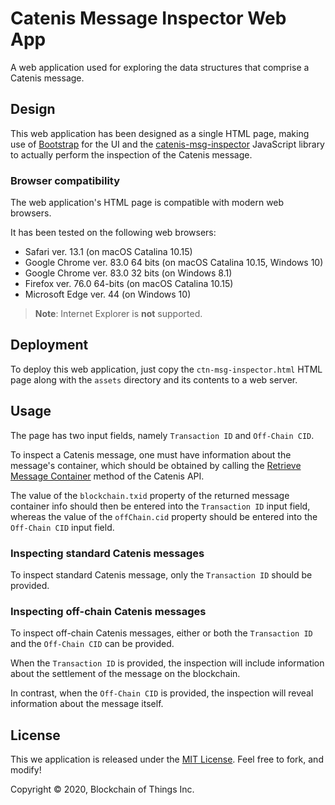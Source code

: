 # Catenis Message Inspector Web App

A web application used for exploring the data structures that comprise a Catenis message.

## Design

This web application has been designed as a single HTML page, making use of [Bootstrap](https://getbootstrap.com) for the UI and the
 [catenis-msg-inspector](https://github.com/blockchainofthings/catenis-msg-inspector) JavaScript library to actually
 perform the inspection of the Catenis message.

### Browser compatibility

The web application's HTML page is compatible with modern web browsers.

It has been tested on the following web browsers:

- Safari ver. 13.1 (on macOS Catalina 10.15)
- Google Chrome ver. 83.0 64 bits (on macOS Catalina 10.15, Windows 10)
- Google Chrome ver. 83.0 32 bits (on Windows 8.1)
- Firefox ver. 76.0 64-bits (on macOS Catalina 10.15)
- Microsoft Edge ver. 44 (on Windows 10)

> **Note**: Internet Explorer is **not** supported.

## Deployment

To deploy this web application, just copy the `ctn-msg-inspector.html` HTML page along with the `assets` directory and its contents to a
 web server.

## Usage

The page has two input fields, namely `Transaction ID` and `Off-Chain CID`.

To inspect a Catenis message, one must have information about the message's container, which should be obtained by
 calling the [Retrieve Message Container](https://catenis.com/docs/api/0.9/#retrieve-message-container) method of the
 Catenis API.

The value of the `blockchain.txid` property of the returned message container info should then be entered into the
 `Transaction ID` input field, whereas the value of the `offChain.cid` property should be entered into the
  `Off-Chain CID` input field.

### Inspecting standard Catenis messages

To inspect standard Catenis message, only the `Transaction ID` should be provided.

### Inspecting off-chain Catenis messages

To inspect off-chain Catenis messages, either or both the `Transaction ID` and the `Off-Chain CID` can be provided.

When the `Transaction ID` is provided, the inspection will include information about the settlement of
 the message on the blockchain.

In contrast, when the `Off-Chain CID` is provided, the inspection will reveal information about the message itself.

## License

This we application is released under the [MIT License](LICENSE). Feel free to fork, and modify!

Copyright © 2020, Blockchain of Things Inc.